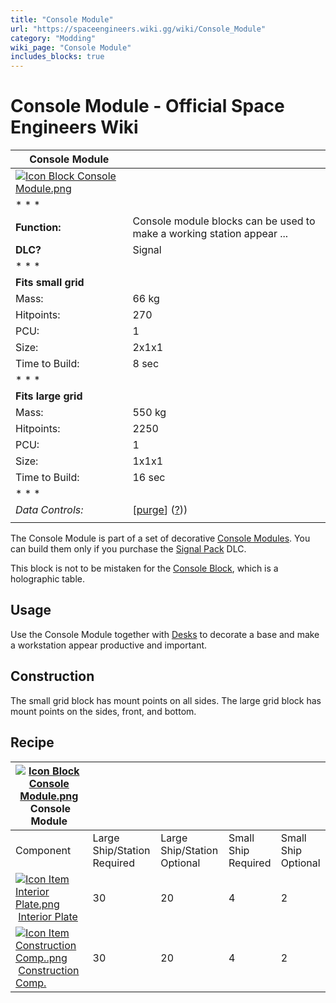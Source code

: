 ```yaml
---
title: "Console Module"
url: "https://spaceengineers.wiki.gg/wiki/Console_Module"
category: "Modding"
wiki_page: "Console Module"
includes_blocks: true
---
```


# Console Module - Official Space Engineers Wiki

| Console Module |     |
| --- | --- |
| [![Icon Block Console Module.png](https://spaceengineers.wiki.gg/images/Icon_Block_Console_Module.png?5b2e2f)](https://spaceengineers.wiki.gg/wiki/File:Icon_Block_Console_Module.png) |     |
| * * * |     |
| **Function:** | Console module blocks can be used to make a working station appear ... |
| **DLC?** | Signal |
| * * * |     |
| **Fits small grid** |     |
| Mass: | 66 kg |
| Hitpoints: | 270 |
| PCU: | 1   |
| Size: | 2x1x1 |
| Time to Build: | 8 sec |
| * * * |     |
| **Fits large grid** |     |
| Mass: | 550 kg |
| Hitpoints: | 2250 |
| PCU: | 1   |
| Size: | 1x1x1 |
| Time to Build: | 16 sec |
| * * * |     |
| _Data Controls:_ | \[[purge](https://spaceengineers.wiki.gg/wiki/Console_Module?action=purge)\] ([?](https://spaceengineers.wiki.gg/wiki/Template:Info_Block))) |
|     |     |

The Console Module is part of a set of decorative [Console Modules](https://spaceengineers.wiki.gg/wiki/Console_Modules "Console Modules"). You can build them only if you purchase the [Signal Pack](https://spaceengineers.wiki.gg/wiki/Signal_Pack "Signal Pack") DLC.

This block is not to be mistaken for the [Console Block](https://spaceengineers.wiki.gg/wiki/Console_Block "Console Block"), which is a holographic table.

## Usage

Use the Console Module together with [Desks](https://spaceengineers.wiki.gg/wiki/Desk "Desk") to decorate a base and make a workstation appear productive and important.

## Construction

The small grid block has mount points on all sides. The large grid block has mount points on the sides, front, and bottom.

## Recipe

| [![Icon Block Console Module.png](https://spaceengineers.wiki.gg/images/thumb/Icon_Block_Console_Module.png/21px-Icon_Block_Console_Module.png?5b2e2f)](https://spaceengineers.wiki.gg/wiki/Console_Module "Console Module") Console Module |     |     |     |     |
| --- | --- | --- | --- | --- |
| Component | Large Ship/Station  <br>Required | Large Ship/Station  <br>Optional | Small Ship  <br>Required | Small Ship  <br>Optional |
| [![Icon Item Interior Plate.png](https://spaceengineers.wiki.gg/images/thumb/Icon_Item_Interior_Plate.png/21px-Icon_Item_Interior_Plate.png?d80f8e)](https://spaceengineers.wiki.gg/wiki/Interior_Plate "Interior Plate") [Interior Plate](https://spaceengineers.wiki.gg/wiki/Interior_Plate "Interior Plate") | 30  | 20  | 4   | 2   |
| [![Icon Item Construction Comp..png](https://spaceengineers.wiki.gg/images/thumb/Icon_Item_Construction_Comp..png/21px-Icon_Item_Construction_Comp..png?cdc26f)](https://spaceengineers.wiki.gg/wiki/Construction_Comp. "Construction Comp.") [Construction Comp.](https://spaceengineers.wiki.gg/wiki/Construction_Comp. "Construction Comp.") | 30  | 20  | 4   | 2   |